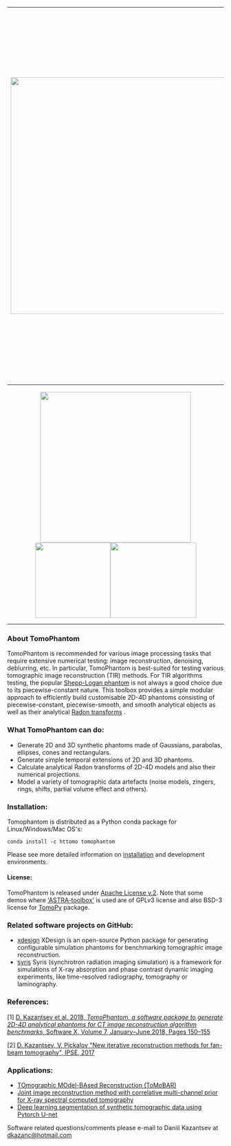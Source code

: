 <table>
    <tr>
        <td>
        <div align="left">
          <img src="docs/img/tomophantom.png" width="550"><br>  
        </div>
        </td>
        <td>
        <font size="5"><b> TomoPhantom </b> <a href="https://doi.org/10.1016/j.softx.2018.05.003">[1]</a> is a toolbox to generate customisable 2D-4D phantoms (with a temporal capability) and their analytical tomographic projection data (parallel-beam geometry). It can be used for testing various tomographic reconstruction methods, as well as image processing methods, such as, denoising, deblurring, segmentation, and machine/deep learning tasks. </font>
        </td>
    </tr>
</table>

<div align="center">
  <img src="docs/img/TomoPhantomLogo.png" height="350"><br>
  <img src="docs/img/models2Dtime/2DtModel14.gif" height="175"><img src="docs/img/models4D/model11_4D.gif "height="175" width="200"><br>
</div>

****************
 <div class="post-content">
        <h3 class="post-title">About TomoPhantom </h3>
        <p> TomoPhantom is recommended for various image processing tasks that require extensive numerical testing: image reconstruction, denoising, deblurring, etc. In particular, TomoPhantom is best-suited for testing various tomographic image reconstruction (TIR) methods. For TIR algorithms testing, the popular <a href="https://en.wikipedia.org/wiki/Shepp%E2%80%93Logan_phantom">Shepp-Logan phantom</a> is not always a good choice due to its piecewise-constant nature. This toolbox provides a simple modular approach to efficiently build customisable 2D-4D phantoms consisting of piecewise-constant, piecewise-smooth, and smooth analytical objects as well as their analytical <a href="https://en.wikipedia.org/wiki/Radon_transform">Radon transforms</a> .
        </p>
 </div>

### What **TomoPhantom** can do:         
 * Generate 2D and 3D synthetic phantoms made of Gaussians, parabolas, ellipses, cones and rectangulars.
 * Generate simple temporal extensions of 2D and 3D phantoms.
 * Calculate analytical Radon transforms of 2D-4D models and also their numerical projections.
 * Model a variety of tomographic data artefacts (noise models, zingers, rings, shifts, partial volume effect and others). 
 
### Installation:
Tomophantom is distributed as a Python conda package for Linux/Windows/Mac OS's:
```
conda install -c httomo tomophantom
```
Please see more detailed information on [installation](INSTALLATION.md) and development environments. 


#### License:
TomoPhantom is released under [Apache License v.2](http://www.apache.org/licenses/LICENSE-2.0). Note that some demos where ['ASTRA-toolbox'](http://www.astra-toolbox.com/) is used are of GPLv3 license and also BSD-3 license for [TomoPy](http://tomopy.readthedocs.io/en) package.

### Related software projects on GitHub:
- [xdesign](https://github.com/tomography/xdesign) XDesign is an open-source Python package for generating configurable simulation phantoms for benchmarking tomographic image reconstruction.
- [syris](https://github.com/ufo-kit/syris) Syris (synchrotron radiation imaging simulation) is a framework for simulations of X-ray absorption and phase contrast dynamic imaging experiments, like time-resolved radiography, tomography or laminography.

### References:

[1] [D. Kazantsev et al. 2018, *TomoPhantom, a software package to generate 2D-4D analytical phantoms for CT image reconstruction algorithm benchmarks*, Software X, Volume 7, January–June 2018, Pages 150–155](https://doi.org/10.1016/j.softx.2018.05.003)

[2] [D. Kazantsev, V. Pickalov "New iterative reconstruction methods for fan-beam tomography", IPSE, 2017](https://doi.org/10.1080/17415977.2017.1340946)

### Applications:
* [TOmographic MOdel-BAsed Reconstruction (ToMoBAR)](https://github.com/dkazanc/ToMoBAR)
* [Joint image reconstruction method with correlative multi-channel prior for X-ray spectral computed tomography](https://github.com/dkazanc/multi-channel-X-ray-CT)
* [Deep learning segmentation of synthetic tomographic data using Pytorch U-net](https://github.com/dkazanc/U-Net-tomography)

Software related questions/comments please e-mail to Daniil Kazantsev at dkazanc@hotmail.com
